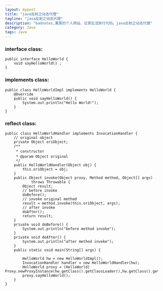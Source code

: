 ```yaml
---
layout: mypost
title: "java反射之动态代理"
tagline: "java反射之动态代理"
description: "badnotes,萬軍的个人网站，记录生活旅行代码。java反射之动态代理"
category: Java
tags: Java
---
```



### interface class:

	public interface HelloWorld {
	    void sayHelloWorld() ;
	}

### implements class:

	public class HelloWorldImpl implements HelloWorld {
	    @Override
	    public void sayHelloWorld() {
	        System.out.println("Hello World!");
	    }
	}

### reflect class:

	public class HelloWorldHandler implements InvocationHandler {
		// original object
		private Object oriObject;
		/**
		 * constructor 　　
		 * @param Object original　　
		 */
		public HelloWorldHandler(Object obj) {
			this.oriObject = obj;
		}
		public Object invoke(Object proxy, Method method, Object[] args)
				throws Throwable {
			Object result;
			// before invoke
			doBefore();
			// invoke original method
			result = method.invoke(this.oriObject, args);
			// after invoke
			doAfter();
			return result;
		}
		private void doBefore() {
			System.out.println("before method invoke");
		}
		private void doAfter() {
			System.out.println("after method invoke");
		}
		public static void main(String[] args) {
	
			HelloWorld hw = new HelloWorldImpl();
			InvocationHandler handler = new HelloWorldHandler(hw);
			HelloWorld proxy = (HelloWorld) Proxy.newProxyInstance(hw.getClass().getClassLoader(),hw.getClass().getInterfaces(),handler);
			proxy.sayHelloWorld();
		}
	}

 